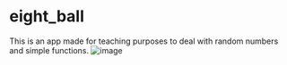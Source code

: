 # eight_ball

This is an app made for teaching purposes to deal with random numbers and simple functions.
![image](https://user-images.githubusercontent.com/42788186/140616836-8a3399a8-db86-46b4-ac76-a5acea0a9bd1.png)
